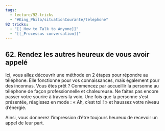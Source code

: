 ```yaml
---
tags:
  - lecture/92-tricks
  - "#King_Philo/situationCourante/telephone"
92 tricks:
  - "[[_How to Talk to Anyone]]"
  - "[[_Processus conversation]]"
---
```



## 62. Rendez les autres heureux de vous avoir appelé

Ici, vous allez découvrir une méthode en 2 étapes pour répondre au téléphone. Elle fonctionne pour vos connaissances, mais également pour des inconnus. Vous êtes prêt ? Commencez par accueillir la personne au téléphone de façon professionnelle et chaleureuse. Ne faites pas encore passer votre sourire à travers la voix. Une fois que la personne s’est présentée, réagissez en mode : « Ah, c’est toi ! » et haussez votre niveau d’énergie.

Ainsi, vous donnerez l’impression d’être toujours heureux de recevoir un appel de leur part.